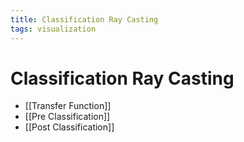 ```yaml
---
title: Classification Ray Casting
tags: visualization
---
```


# Classification Ray Casting
- [[Transfer Function]]
- [[Pre Classification]]
- [[Post Classification]]


































